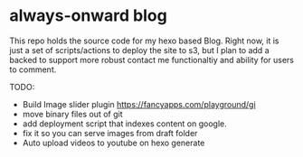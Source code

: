 # always-onward blog

This repo holds the source code for my hexo based Blog. Right now, it is just a set of scripts/actions to deploy the site to s3,
but I plan to add a backed to support more robust contact me functionaltiy and ability for users to comment.

TODO:
- Build Image slider plugin
  https://fancyapps.com/playground/gi
- move binary files out of git
- add deployment script that indexes content on google.
- fix it so you can serve images from draft folder
- Auto upload videos to youtube on hexo generate



